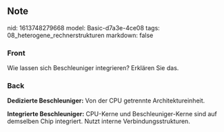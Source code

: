 ## Note
nid: 1613748279668
model: Basic-d7a3e-4ce08
tags: 08_heterogene_rechnerstrukturen
markdown: false

### Front
Wie lassen sich Beschleuniger integrieren? Erklären Sie das.

### Back
<b>Dedizierte Beschleuniger:</b> Von der CPU getrennte
Architektureinheit.
<div>
  <b>Integrierte Beschleuniger:</b> CPU-Kerne und
  Beschleuniger-Kerne sind auf demselben Chip integriert. Nutzt
  interne Verbindungsstrukturen.
</div>
